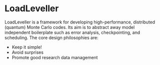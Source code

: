 # LoadLeveller

LoadLeveller is a framework for developing high-performance, distributed (quantum) Monte Carlo codes.
Its aim is to abstract away model independent boilerplate such as error analysis, checkpointing, and scheduling. The core
design philosophies are:

* Keep it simple!
* Avoid surprises
* Promote good research data management
